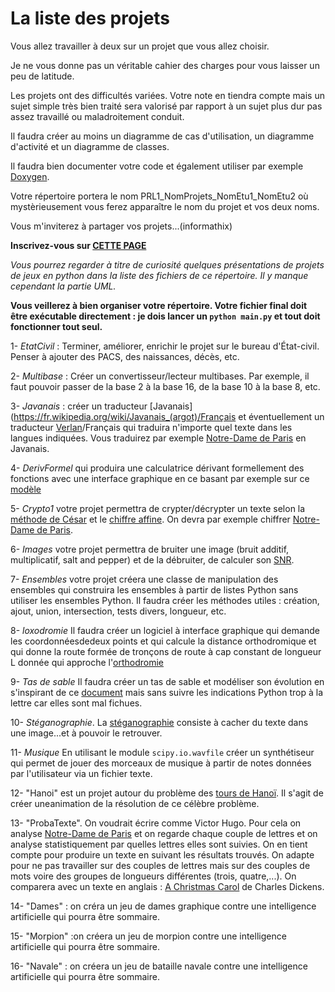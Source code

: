 # La liste des projets

Vous allez travailler à deux sur un projet que vous allez choisir.

Je ne vous donne pas un véritable cahier des charges pour vous laisser un peu de
latitude.

Les projets  ont des difficultés variées.  Votre note en tiendra  compte mais un
sujet simple très bien traité sera valorisé  par rapport à un sujet plus dur pas
assez travaillé ou maladroitement conduit.

Il  faudra créer  au  moins  un diagramme  de  cas  d'utilisation, un  diagramme
d'activité et un diagramme de classes.

Il  faudra  bien  documenter  votre  code  et  également  utiliser  par  exemple
[Doxygen](https://github.com/doxygen/doxygen).

Votre   répertoire    portera   le   nom    PRL1_NomProjets_NomEtu1_NomEtu2   où
mystèrieusement vous ferez apparaître le nom du projet et vos deux noms.
 
 
Vous m'inviterez à partager vos projets...(informathix)

**Inscrivez-vous sur [CETTE PAGE](https://univuco-my.sharepoint.com/:x:/g/personal/gconnan_uco_fr/Ed_8h-CyUydHnkQmsP2pqsMBCKZa11esF5qYN_ttqQefxw?e=Orq5sH)**

*Vous pourrez regarder à titre de curiosité quelques présentations de projets de jeux en python dans la liste des fichiers de ce répertoire. Il y manque cependant la partie UML.*

**Vous veillerez à bien organiser votre répertoire. Votre fichier final doit être exécutable directement : je dois lancer un `python main.py` et tout doit fonctionner tout seul.** 

1- *EtatCivil* : Terminer, améliorer, enrichir le projet sur le bureau d'État-civil. Penser à
ajouter des PACS, des naissances, décès, etc.

2- *Multibase* : Créer un convertisseur/lecteur multibases. Par exemple, il faut pouvoir
passer de la base 2 à la base 16, de la base 10 à la base 8, etc.

3-          *Javanais*          :          créer          un          traducteur
[Javanais](https://fr.wikipedia.org/wiki/Javanais_(argot)/Français            et
éventuellement                           un                           traducteur
[Verlan](https://fr.wikipedia.org/wiki/Verlan)/Français  qui traduira  n'importe
quel texte  dans les langues  indiquées. Vous traduirez par  exemple [Notre-Dame
de Paris](http://www.gutenberg.org/files/2610/2610-0.txt) en Javanais.

4-  *DerivFormel*  qui  produira  une  calculatrice  dérivant  formellement  des
fonctions  avec  une  interface  graphique  en ce  basant  par  exemple  sur  ce
[modèle](https://download.tuxfamily.org/tehessinmath/les_sources/differentiator-scalajs.html)

5- *Crypto1* votre projet permettra de crypter/décrypter un texte selon la [méthode de
César](https://fr.wikipedia.org/wiki/Chiffrement_par_d%C3%A9calage)     et    le
[chiffre  affine](https://fr.wikipedia.org/wiki/Chiffre_affine).  On  devra  par
exemple chiffrer  [Notre-Dame
de Paris](http://www.gutenberg.org/files/2610/2610-0.txt).


6-  *Images*  votre  projet  permettra  de bruiter  une  image  (bruit  additif,
multiplicatif,  salt   and  pepper)  et   de  la  débruiter,  de   calculer  son
[SNR](https://fr.wikipedia.org/wiki/Rapport_signal_sur_bruit).

7- *Ensembles* votre projet créera une  classe de manipulation des ensembles qui
construira les ensembles  à partir de listes Python sans  utiliser les ensembles
Python.  Il  faudra  créer  les   méthodes  utiles  :  création,  ajout,  union,
intersection, tests divers, longueur, etc.

8- *loxodromie*  Il faudra créer un  logiciel à interface graphique  qui demande
les coordonnéesdedeux  points et  qui calcule la  distance orthodromique  et qui
donne la route formée  de tronçons de route à cap constant  de longueur L donnée
qui approche l'[orthodromie](https://fr.wikipedia.org/wiki/Orthodromie)

9- *Tas de sable* Il faudra créer un  tas de sable et modéliser son évolution en
s'inspirant                                 de                                ce
[document](https://mines-ponts.fr/pages/static/projet2015/informatiquepourtous.pdf)
mais sans  suivre les  indications Python trop  à la lettre  car elles  sont mal
fichues.

10-  *Stéganographie*. La  [stéganographie](https://fr.wikipedia.org/wiki/St%C3%A9ganographie) consiste  à cacher  du texte  dans une
image...et à pouvoir le retrouver. 

11- *Musique*  En utilisant le  module `scipy.io.wavfile` créer  un synthétiseur
qui  permet de  jouer des  morceaux de  musique à  partir de  notes données  par
l'utilisateur via un fichier texte.


12- "Hanoi" est un projet autour du  problème des [tours de Hanoï](https://fr.wikipedia.org/wiki/Tours_de_Hano%C3%AF). Il s'agit de
créer uneanimation de la résolution de ce célèbre problème.

13- "ProbaTexte". On voudrait écrire comme Victor Hugo. Pour cela on analyse  [Notre-Dame
de Paris](http://www.gutenberg.org/files/2610/2610-0.txt)  et on  regarde chaque
couple de lettres  et on analyse statistiquement par quelles  lettres elles sont
suivies. On en tient compte pour produire un texte en suivant les résultats
trouvés. On adapte pour ne pas travailler sur des couples de lettres mais sur des
couples   de  mots   voire  des   groupes  de   longueurs  différentes   (trois,
quatre,...).   On  comparera   avec  un   texte  en   anglais  :   [A  Christmas
Carol](http://www.gutenberg.org/cache/epub/19337/pg19337.txt)     de     Charles
Dickens.

14- "Dames" : on créra un jeu de dames graphique contre une intelligence artificielle qui
pourra être sommaire.

15- "Morpion" :on créera un jeu de morpion contre une intelligence artificielle qui
pourra être sommaire. 

16- "Navale" : on créera un jeu de bataille navale  contre une intelligence artificielle qui
pourra être sommaire. 






